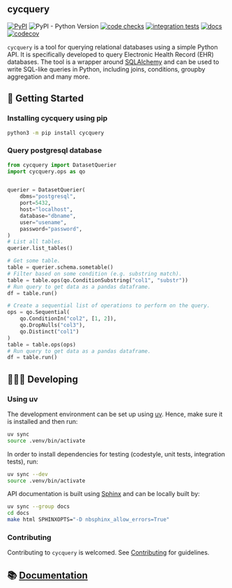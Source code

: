 cycquery
--------------------------------------------------------------------------------

[![PyPI](https://img.shields.io/pypi/v/cycquery)](https://pypi.org/project/cycquery)
![PyPI - Python Version](https://img.shields.io/pypi/pyversions/cycquery)
[![code checks](https://github.com/VectorInstitute/cycquery/actions/workflows/code_checks.yml/badge.svg)](https://github.com/VectorInstitute/cycquery/actions/workflows/code_checks.yml)
[![integration tests](https://github.com/VectorInstitute/cycquery/actions/workflows/integration_tests.yml/badge.svg)](https://github.com/VectorInstitute/cycquery/actions/workflows/integration_tests.yml)
[![docs](https://github.com/VectorInstitute/cycquery/actions/workflows/docs_deploy.yml/badge.svg)](https://github.com/VectorInstitute/cycquery/actions/workflows/docs_deploy.yml)
[![codecov](https://codecov.io/gh/VectorInstitute/cycquery/branch/main/graph/badge.svg)](https://codecov.io/gh/VectorInstitute/cycquery)

``cycquery`` is a tool for querying relational databases using a simple Python API. It is specifically developed to query
Electronic Health Record (EHR) databases. The tool is a wrapper around [SQLAlchemy](https://www.sqlalchemy.org/) and can be used
to write SQL-like queries in Python, including joins, conditions, groupby aggregation and many more.

## 🐣 Getting Started

### Installing cycquery using pip

```bash
python3 -m pip install cycquery
```

### Query postgresql database

```python
from cycquery import DatasetQuerier
import cycquery.ops as qo


querier = DatasetQuerier(
    dbms="postgresql",
    port=5432,
    host="localhost",
    database="dbname",
    user="usename",
    password="password",
)
# List all tables.
querier.list_tables()

# Get some table.
table = querier.schema.sometable()
# Filter based on some condition (e.g. substring match).
table = table.ops(qo.ConditionSubstring("col1", "substr"))
# Run query to get data as a pandas dataframe.
df = table.run()

# Create a sequential list of operations to perform on the query.
ops = qo.Sequential(
	qo.ConditionIn("col2", [1, 2]),
	qo.DropNulls("col3"),
	qo.Distinct("col1")
)
table = table.ops(ops)
# Run query to get data as a pandas dataframe.
df = table.run()
```

## 🧑🏿‍💻 Developing

### Using uv

The development environment can be set up using
[uv](https://docs.astral.sh/uv/). Hence, make sure it is
installed and then run:


```bash
uv sync
source .venv/bin/activate
```

In order to install dependencies for testing (codestyle, unit tests, integration tests),
run:

```bash
uv sync --dev
source .venv/bin/activate
```

API documentation is built using [Sphinx](https://www.sphinx-doc.org/en/master/) and
can be locally built by:

```bash
uv sync --group docs
cd docs
make html SPHINXOPTS="-D nbsphinx_allow_errors=True"
```

### Contributing

Contributing to ``cycquery`` is welcomed.
See [Contributing](https://vectorinstitute.github.io/cycquery/api/contributing.html) for
guidelines.


## 📚 [Documentation](https://vectorinstitute.github.io/cycquery/)
